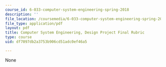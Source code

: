 ```yaml
---
course_id: 6-033-computer-system-engineering-spring-2018
description: ''
file_location: /coursemedia/6-033-computer-system-engineering-spring-2018/df7097db2a3753b906cd51adc0ef46a5_MIT6_033S18dpr_rubric.pdf
file_type: application/pdf
layout: pdf
title: Computer System Engineering, Design Project Final Rubric
type: course
uid: df7097db2a3753b906cd51adc0ef46a5

---
```

None